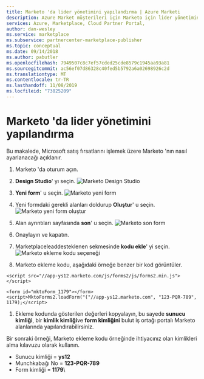 ```yaml
---
title: Marketo 'da lider yönetimini yapılandırma | Azure Marketi
description: Azure Market müşterileri için Marketo için lider yönetimini yapılandırın.
services: Azure, Marketplace, Cloud Partner Portal,
author: dan-wesley
ms.service: marketplace
ms.subservice: partnercenter-marketplace-publisher
ms.topic: conceptual
ms.date: 09/14/2018
ms.author: pabutler
ms.openlocfilehash: 7949507c8c7ef57cded25cde8579c1945aa93a81
ms.sourcegitcommit: ac56ef07d86328c40fed5b5792a6a02698926c2d
ms.translationtype: MT
ms.contentlocale: tr-TR
ms.lasthandoff: 11/08/2019
ms.locfileid: "73825209"
---
```

# <a name="configure-lead-management-in-marketo"></a>Marketo 'da lider yönetimini yapılandırma

Bu makalede, Microsoft satış fırsatlarını işlemek üzere Marketo 'nın nasıl ayarlanacağı açıklanır.

1. Marketo 'da oturum açın.
2. **Design Studio**' yı seçin.
    ![Marketo Design Studio](./media/cloud-partner-portal-lead-management-instructions-marketo/marketo1.png)

3.  **Yeni form**' u seçin.
    ![Marketo yeni form](./media/cloud-partner-portal-lead-management-instructions-marketo/marketo2.png)

4.  Yeni formdaki gerekli alanları doldurup **Oluştur**' u seçin.
    ![Marketo yeni form oluştur](./media/cloud-partner-portal-lead-management-instructions-marketo/marketo3.png)

4.  Alan ayrıntıları sayfasında **son**' u seçin.
    ![Marketo son form](./media/cloud-partner-portal-lead-management-instructions-marketo/marketo4.png)

5.  Onaylayın ve kapatın.

6.  Marketplaceleaddesteklenen sekmesinde **kodu ekle**' yi seçin.
    ![Marketo ekleme kodu seçeneği](./media/cloud-partner-portal-lead-management-instructions-marketo/marketo5.png)

7.  Marketo ekleme kodu, aşağıdaki örneğe benzer bir kod görüntüler.

`<script src="//app-ys12.marketo.com/js/forms2/js/forms2.min.js"></script>`

    <form id="mktoForm_1179"></form>
    <script>MktoForms2.loadForm("("//app-ys12.marketo.com", "123-PQR-789", 1179);</script>

1. Ekleme kodunda gösterilen değerleri kopyalayın, bu sayede **sunucu kimliği**, bir **kimlik kimliği**ve **form kimliğini** bulut iş ortağı portalı Marketo alanlarında yapılandırabilirsiniz.

Bir sonraki örneği, Marketo ekleme kodu örneğinde ihtiyacınız olan kimlikleri alma kılavuzu olarak kullanın.

- Sunucu kimliği = **ys12**
- Munchkabağı No = **123-PQR-789**
- Form kimliği = **1179**\
